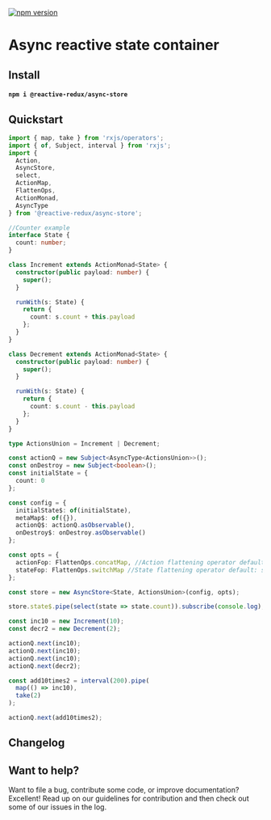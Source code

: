[![npm version](https://badge.fury.io/js/%40reactive-redux%2Fasync-store.svg)](https://badge.fury.io/js/%40reactive-redux%2Fasync-store)

# Async reactive state container

## Install

#### `npm i @reactive-redux/async-store`

## Quickstart

```typescript
import { map, take } from 'rxjs/operators';
import { of, Subject, interval } from 'rxjs';
import {
  Action,
  AsyncStore,
  select,
  ActionMap,
  FlattenOps,
  ActionMonad,
  AsyncType
} from '@reactive-redux/async-store';

//Counter example
interface State {
  count: number;
}

class Increment extends ActionMonad<State> {
  constructor(public payload: number) {
    super();
  }

  runWith(s: State) {
    return {
      count: s.count + this.payload
    };
  }
}

class Decrement extends ActionMonad<State> {
  constructor(public payload: number) {
    super();
  }

  runWith(s: State) {
    return {
      count: s.count - this.payload
    };
  }
}

type ActionsUnion = Increment | Decrement;

const actionQ = new Subject<AsyncType<ActionsUnion>>();
const onDestroy = new Subject<boolean>();
const initialState = {
  count: 0
};

const config = {
  initialState$: of(initialState),
  metaMap$: of({}),
  actionQ$: actionQ.asObservable(),
  onDestroy$: onDestroy.asObservable()
};

const opts = {
  actionFop: FlattenOps.concatMap, //Action flattening operator default: concatMap
  stateFop: FlattenOps.switchMap //State flattening operator default: switchMap
};

const store = new AsyncStore<State, ActionsUnion>(config, opts);

store.state$.pipe(select(state => state.count)).subscribe(console.log);

const inc10 = new Increment(10);
const decr2 = new Decrement(2);

actionQ.next(inc10);
actionQ.next(inc10);
actionQ.next(inc10);
actionQ.next(decr2);

const add10times2 = interval(200).pipe(
  map(() => inc10),
  take(2)
);

actionQ.next(add10times2);
```

<!-- #### Counter example: [stackblitz](https://stackblitz.com/edit/async-store-counter) -->

<!-- #### [Full Example (stackblitz)](https://stackblitz.com/edit/async-store-todo) -->

## Changelog

## Want to help?

Want to file a bug, contribute some code, or improve documentation? Excellent! Read up on our
guidelines for contribution and then check out some of our issues in the log.
